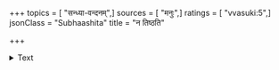 +++
topics = [ "सन्ध्या-वन्दनम्",]
sources = [ "मनुः",]
ratings = [ "vvasuki:5",]
jsonClass = "Subhaashita"
title = "न तिष्ठति"

+++

<details><summary>Text</summary>

न तिष्ठति तु यः पूर्वां नौपास्ते यश्च पश्चिमाम् ।  
स शूद्रवद् बहिष्कार्यः सर्वस्माद् द्विजकर्मणः ॥
</details>
